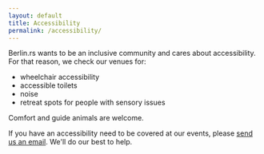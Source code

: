 ```yaml
---
layout: default
title: Accessibility
permalink: /accessibility/
---
```


<article class="page" role="main">

Berlin.rs wants to be an inclusive community and cares about accessibility. For that reason, we check our venues for:

* wheelchair accessibility
* accessible toilets
* noise
* retreat spots for people with sensory issues

Comfort and guide animals are welcome.

If you have an accessibility need to be covered at our events, please [send us an email](mailto:flo@andersground.net). We'll do our best to help.

</article>